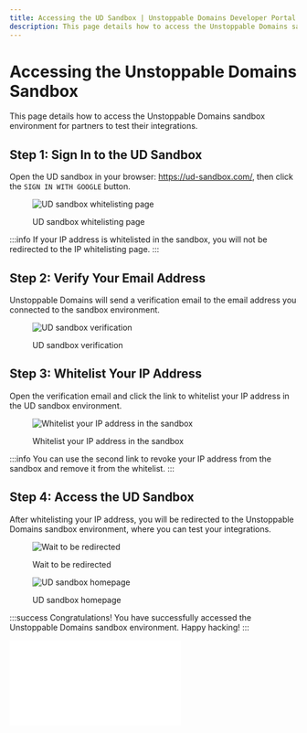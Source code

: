 ```yaml
---
title: Accessing the UD Sandbox | Unstoppable Domains Developer Portal
description: This page details how to access the Unstoppable Domains sandbox environment for partners to test their integrations.
---
```


# Accessing the Unstoppable Domains Sandbox

This page details how to access the Unstoppable Domains sandbox environment for partners to test their integrations.

## Step 1: Sign In to the UD Sandbox

Open the UD sandbox in your browser: <https://ud-sandbox.com/>, then click the `SIGN IN WITH GOOGLE` button.

<figure>

![UD sandbox whitelisting page](/images/ud-sandbox-whitelisting.png '#width=80%;')

<figcaption>UD sandbox whitelisting page</figcaption>
</figure>

:::info
If your IP address is whitelisted in the sandbox, you will not be redirected to the IP whitelisting page.
:::

## Step 2: Verify Your Email Address

Unstoppable Domains will send a verification email to the email address you connected to the sandbox environment.

<figure>

![UD sandbox verification](/images/ud-sandbox-verification.png '#width=80%;')

<figcaption>UD sandbox verification</figcaption>
</figure>

## Step 3: Whitelist Your IP Address

Open the verification email and click the link to whitelist your IP address in the UD sandbox environment.

<figure>

![Whitelist your IP address in the sandbox](/images/ud-sandbox-ip-whitelisting.png '#width=80%;')

<figcaption>Whitelist your IP address in the sandbox</figcaption>
</figure>

:::info
You can use the second link to revoke your IP address from the sandbox and remove it from the whitelist.
:::

## Step 4: Access the UD Sandbox

After whitelisting your IP address, you will be redirected to the Unstoppable Domains sandbox environment, where you can test your integrations.

<figure>

![Wait to be redirected](/images/ud-sandbox-redirection.png '#width=80%;')

<figcaption>Wait to be redirected</figcaption>
</figure>

<figure>

![UD sandbox homepage](/images/ud-sandbox-home.png '#width=80%;')

<figcaption>UD sandbox homepage</figcaption>
</figure>

:::success Congratulations!
You have successfully accessed the Unstoppable Domains sandbox environment. Happy hacking!
:::

<embed src="/snippets/_discord.md" />
